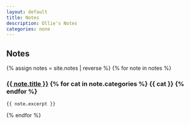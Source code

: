 ```yaml
---
layout: default
title: Notes
description: Ollie's Notes
categories: none
---
```


## Notes

{% assign notes = site.notes | reverse %}
{% for note in notes %}
  <div class="note">
    <h3>
      <a href="{{ note.url }}">{{ note.title }}</a>
      {% for cat in note.categories %}
        <span class="skill skill-expert">{{ cat }}</span>
      {% endfor %}
    </h3>

    {{ note.excerpt }}
  </div>
{% endfor %}

